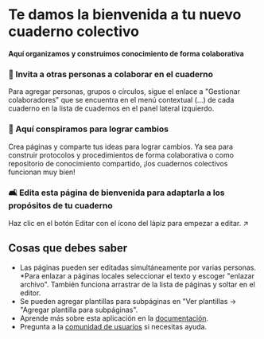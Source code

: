 # Te damos la bienvenida a tu nuevo cuaderno colectivo

**Aquí organizamos y construimos conocimiento de forma colaborativa**


### 👥 Invita a otras personas a colaborar en el cuaderno

Para agregar personas, grupos o círculos, sigue el enlace a "Gestionar colaboradores" que se encuentra en el menú contextual (...) de cada cuaderno en la lista de cuadernos en el panel lateral izquierdo.

### 🌱 Aquí conspiramos para lograr cambios

Crea páginas y comparte tus ideas para lograr cambios. Ya sea para construir protocolos y procedimientos de forma colaborativa o como repositorio de conocimiento compartido, ¡los cuadernos colectivos funcionan muy bien!

### 🛋️ Edita esta página de bienvenida para adaptarla a los propósitos de tu cuaderno

Haz clic en el botón Editar con el ícono del lápiz para empezar a editar. ↗️


## Cosas que debes saber

* Las páginas pueden ser editadas simultáneamente por varias personas.
*Para enlazar a páginas locales seleccionar el texto y escoger "enlazar archivo". También funciona arrastrar de la lista de páginas y soltar en el editor.
* Se pueden agregar plantillas para subpáginas en "Ver plantillas -> "Agregar plantilla para subpáginas".
* Aprende más sobre esta aplicación en la [documentación](https://collectivecloud.gitlab.io/collectives/).
* Pregunta a la [comunidad de usuarios](https://help.nextcloud.com/c/apps/collectives/174) si necesitas ayuda.
